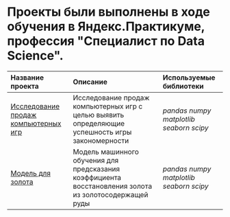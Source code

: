 ﻿# Проекты были выполнены в ходе обучения в Яндекс.Практикуме, профессия "Специалист по Data Science".  

| Название проекта | Описание | Используемые библиотеки |
| :---------------------- | :---------------------- | :---------------------- |
| [Исследование продаж компьютерных игр](game_sales) | Исследование продаж компьютерных игр с целью выявить определяющие успешность игры закономерности| *pandas*  *numpy*  *matplotlib*  *seaborn*  *scipy*|
| [Модель для золота](gold_model) | Модель машинного обучения для предсказания коэффициента восстановления золота из золотосодержащей руды| *pandas*  *numpy*  *matplotlib*  *seaborn*  *scipy*|